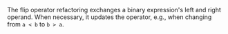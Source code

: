 The flip operator refactoring exchanges a binary expression's left and right operand. When necessary, it updates the operator, e.g., when changing from `a < b` to `b > a`.